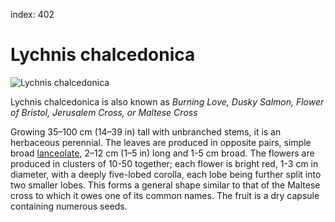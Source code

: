 index: 402

# Lychnis chalcedonica

![Lychnis chalcedonica](images/lychnis-chalcedonica.jpg)

Lychnis chalcedonica is also known as
_Burning Love, Dusky Salmon, Flower of Bristol, Jerusalem Cross, or Maltese Cross_

Growing 35–100 cm (14–39 in) tall with unbranched stems, it is an herbaceous perennial.
The leaves are produced in opposite pairs, simple broad [lanceolate][1], 2–12 cm (1–5 in)
long and 1-5 cm broad. The flowers are produced in clusters of 10-50 together;
each flower is bright red, 1-3 cm in diameter, with a deeply five-lobed corolla,
each lobe being further split into two smaller lobes. This forms a general shape similar to that of the Maltese cross
to which it owes one of its common names. The fruit is a dry capsule containing numerous seeds.

[1]: /wiki/Leaf_shape